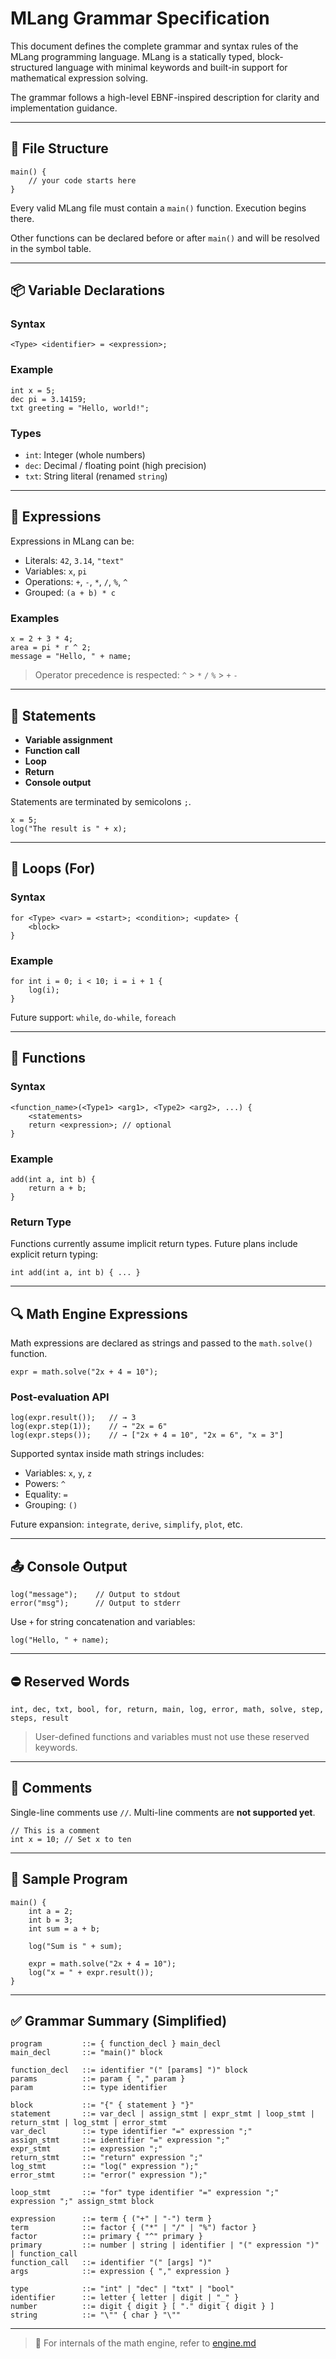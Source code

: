 # MLang Grammar Specification

This document defines the complete grammar and syntax rules of the MLang programming language. MLang is a statically typed, block-structured language with minimal keywords and built-in support for mathematical expression solving.

The grammar follows a high-level EBNF-inspired description for clarity and implementation guidance.

---

## 🧾 File Structure

```mlang
main() {
    // your code starts here
}
````

Every valid MLang file must contain a `main()` function. Execution begins there.

Other functions can be declared before or after `main()` and will be resolved in the symbol table.

---

## 📦 Variable Declarations

### Syntax

```mlang
<Type> <identifier> = <expression>;
```

### Example

```mlang
int x = 5;
dec pi = 3.14159;
txt greeting = "Hello, world!";
```

### Types

* `int`: Integer (whole numbers)
* `dec`: Decimal / floating point (high precision)
* `txt`: String literal (renamed `string`)

---

## 🧠 Expressions

Expressions in MLang can be:

* Literals: `42`, `3.14`, `"text"`
* Variables: `x`, `pi`
* Operations: `+`, `-`, `*`, `/`, `%`, `^`
* Grouped: `(a + b) * c`

### Examples

```mlang
x = 2 + 3 * 4;
area = pi * r ^ 2;
message = "Hello, " + name;
```

> Operator precedence is respected:
> `^` > `*` `/` `%` > `+` `-`

---

## 🧱 Statements

* **Variable assignment**
* **Function call**
* **Loop**
* **Return**
* **Console output**

Statements are terminated by semicolons `;`.

```mlang
x = 5;
log("The result is " + x);
```

---

## 🔁 Loops (For)

### Syntax

```mlang
for <Type> <var> = <start>; <condition>; <update> {
    <block>
}
```

### Example

```mlang
for int i = 0; i < 10; i = i + 1 {
    log(i);
}
```

Future support: `while`, `do-while`, `foreach`

---

## 🔧 Functions

### Syntax

```mlang
<function_name>(<Type1> <arg1>, <Type2> <arg2>, ...) {
    <statements>
    return <expression>; // optional
}
```

### Example

```mlang
add(int a, int b) {
    return a + b;
}
```

### Return Type

Functions currently assume implicit return types. Future plans include explicit return typing:

```mlang
int add(int a, int b) { ... }
```

---

## 🔍 Math Engine Expressions

Math expressions are declared as strings and passed to the `math.solve()` function.

```mlang
expr = math.solve("2x + 4 = 10");
```

### Post-evaluation API

```mlang
log(expr.result());   // → 3
log(expr.step(1));    // → "2x = 6"
log(expr.steps());    // → ["2x + 4 = 10", "2x = 6", "x = 3"]
```

Supported syntax inside math strings includes:

* Variables: `x`, `y`, `z`
* Powers: `^`
* Equality: `=`
* Grouping: `()`

Future expansion: `integrate`, `derive`, `simplify`, `plot`, etc.

---

## 📤 Console Output

```mlang
log("message");    // Output to stdout
error("msg");      // Output to stderr
```

Use `+` for string concatenation and variables:

```mlang
log("Hello, " + name);
```

---

## ⛔ Reserved Words

```
int, dec, txt, bool, for, return, main, log, error, math, solve, step, steps, result
```

> User-defined functions and variables must not use these reserved keywords.

---

## 📃 Comments

Single-line comments use `//`. Multi-line comments are **not supported yet**.

```mlang
// This is a comment
int x = 10; // Set x to ten
```

---

## 🚀 Sample Program

```mlang
main() {
    int a = 2;
    int b = 3;
    int sum = a + b;

    log("Sum is " + sum);

    expr = math.solve("2x + 4 = 10");
    log("x = " + expr.result());
}
```

---

## ✅ Grammar Summary (Simplified)

```ebnf
program         ::= { function_decl } main_decl
main_decl       ::= "main()" block

function_decl   ::= identifier "(" [params] ")" block
params          ::= param { "," param }
param           ::= type identifier

block           ::= "{" { statement } "}"
statement       ::= var_decl | assign_stmt | expr_stmt | loop_stmt | return_stmt | log_stmt | error_stmt
var_decl        ::= type identifier "=" expression ";"
assign_stmt     ::= identifier "=" expression ";"
expr_stmt       ::= expression ";"
return_stmt     ::= "return" expression ";"
log_stmt        ::= "log(" expression ");"
error_stmt      ::= "error(" expression ");"

loop_stmt       ::= "for" type identifier "=" expression ";" expression ";" assign_stmt block

expression      ::= term { ("+" | "-") term }
term            ::= factor { ("*" | "/" | "%") factor }
factor          ::= primary { "^" primary }
primary         ::= number | string | identifier | "(" expression ")" | function_call
function_call   ::= identifier "(" [args] ")"
args            ::= expression { "," expression }

type            ::= "int" | "dec" | "txt" | "bool"
identifier      ::= letter { letter | digit | "_" }
number          ::= digit { digit } [ "." digit { digit } ]
string          ::= "\"" { char } "\""
```

---

> 🔗 For internals of the math engine, refer to [engine.md](engine.md)